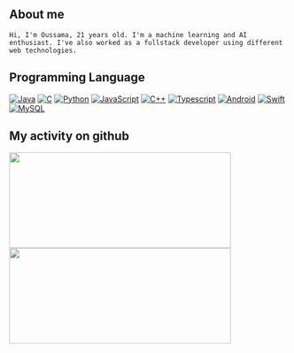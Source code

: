 ## About me
```
Hi, I'm Oussama, 21 years old. I'm a machine learning and AI enthusiast. I've also worked as a fullstack developer using different web technologies.
```
## Programming Language
[![Java](https://img.shields.io/badge/-Java-05122A?style=flat&logo=Java&logoColor=blue)](https://github.com/oussiw?tab=repositories&language=python)
[![C](https://img.shields.io/badge/-C-05122A?style=flat&logo=Codio)](https://github.com/oussiw?tab=repositories&language=python)
[![Python](https://img.shields.io/badge/-Python-05122A?style=flat&logo=python)](https://github.com/oussiw?tab=repositories&language=python)
[![JavaScript](https://img.shields.io/badge/-JavaScript-05122A?style=flat&logo=JavaScript)](https://github.com/oussiw?tab=repositories&language=javascript)
[![C++](https://img.shields.io/badge/-C++-05122A?style=flat&logo=C%2b%2b&logoColor=blue)](https://github.com/oussiw)
[![Typescript](https://img.shields.io/badge/-TypeScript-05122A?style=flat&logo=TypeScript)](https://github.com/oussiw?tab=repositories&language=typescript)
[![Android](https://img.shields.io/badge/-Android-05122A?style=flat&logo=android)](https://github.com/oussiw)
[![Swift](https://img.shields.io/badge/-Swift-05122A?style=flat&logo=Swift)](https://github.com/oussiw)
[![MySQL](https://img.shields.io/badge/-MySQL-05122A?style=flat&logo=mysql&logoColor=blue)](https://github.com/oussiw)

## My activity on github
<a href="https://github.com/oussiw?tab=repositories">
    <img height="173px" width="400px" src="https://github-readme-stats.vercel.app/api?username=oussiw&hide_title=true&hide_border=true&show_icons=true&include_all_commits=true&count_private=true&line_height=30&text_color=000&icon_color=000&bg_color=0,ea6161,ffc64d,fffc4d,52fa5a&theme=graywhite" />
    <img height="173px" width="400px" src="https://github-readme-stats.vercel.app/api/top-langs/?username=oussiw&hide=html&hide_title=true&hide_border=true&layout=compact&langs_count=7&exclude_repo=comp426,Redventures-Movie-Quotes&text_color=000&icon_color=fff&bg_color=0,52fa5a,4dfcff,c64dff&theme=graywhite" />
</a>
